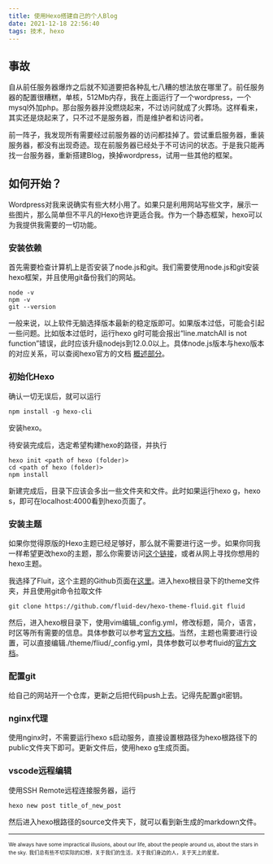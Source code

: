 ```yaml
---
title: 使用Hexo搭建自己的个人Blog
date: 2021-12-18 22:56:40
tags: 技术, hexo
---
```


## 事故

自从前任服务器爆炸之后就不知道要把各种乱七八糟的想法放在哪里了。前任服务器的配置很糟糕，单核，512Mb内存，我在上面运行了一个wordpress，一个mysql外加php。那台服务器并没燃烧起来，不过访问就成了火葬场。这样看来，其实还是烧起来了，只不过不是服务器，而是维护者和访问者。

前一阵子，我发现所有需要经过前服务器的访问都挂掉了。尝试重启服务器，重装服务器，都没有出现奇迹。现在前服务器已经处于不可访问的状态。于是我只能再找一台服务器，重新搭建Blog，换掉wordpress，试用一些其他的框架。

## 如何开始？

Wordpress对我来说确实有些大材小用了。如果只是利用网站写些文字，展示一些图片，那么简单但不平凡的Hexo也许更适合我。作为一个静态框架，hexo可以为我提供我需要的一切功能。

### 安装依赖

首先需要检查计算机上是否安装了node.js和git。我们需要使用node.js和git安装hexo框架，并且使用git备份我们的网站。

```shell
node -v
npm -v
git --version
```

一般来说，以上软件无脑选择版本最新的稳定版即可。如果版本过低，可能会引起一些问题。比如版本过低时，运行hexo g时可能会报出“line.matchAll is not function”错误，此时应该升级nodejs到12.0.0以上。具体node.js版本与hexo版本的对应关系，可以查阅hexo官方的文档 [概述部分](https://hexo.io/zh-cn/docs/)。

### 初始化Hexo

确认一切无误后，就可以运行

```shell
npm install -g hexo-cli
```

安装hexo。

待安装完成后，选定希望构建hexo的路径，并执行

```
hexo init <path of hexo (folder)>
cd <path of hexo (folder)>
npm install
```

新建完成后，目录下应该会多出一些文件夹和文件。此时如果运行hexo g，hexo s，即可在localhost:4000看到hexo页面了。

### 安装主题

如果你觉得原版的Hexo主题已经足够好，那么就不需要进行这一步。如果你同我一样希望更改hexo的主题，那么你需要访问[这个链接](https://hexo.io/themes/)，或者从网上寻找你想用的hexo主题。

我选择了Fluit，这个主题的Github页面在[这里](https://github.com/fluid-dev/hexo-theme-fluid)。进入hexo根目录下的theme文件夹，并且使用git命令拉取文件

```shell
git clone https://github.com/fluid-dev/hexo-theme-fluid.git fluid
```

然后，进入hexo根目录下，使用vim编辑_config.yml，修改标题，简介，语言，时区等所有需要的信息。具体参数可以参考[官方文档](https://hexo.io/zh-cn/docs/configuration)。当然，主题也需要进行设置，可以直接编辑./theme/fliud/_config.yml，具体参数可以参考fluid的[官方文档](https://fluid-dev.github.io/hexo-fluid-docs/guide/#%E5%85%B3%E4%BA%8E%E6%8C%87%E5%8D%97)。

### 配置git

给自己的网站开一个仓库，更新之后把代码push上去。记得先配置git密钥。

### nginx代理

使用nginx时，不需要运行hexo s启动服务，直接设置根路径为hexo根路径下的public文件夹下即可。更新文件后，使用hexo g生成页面。

### vscode远程编辑

使用SSH Remote远程连接服务器，运行

```shell
hexo new post title_of_new_post
```

然后进入hexo根路径的source文件夹下，就可以看到新生成的markdown文件。

---
<font size=1>We always have some impractical illusions, about our life, about the people around us, about the stars in the sky.</font>
<font size=1>我们总有些不切实际的幻想，关于我们的生活，关于我们身边的人，关于天上的星星。</font>